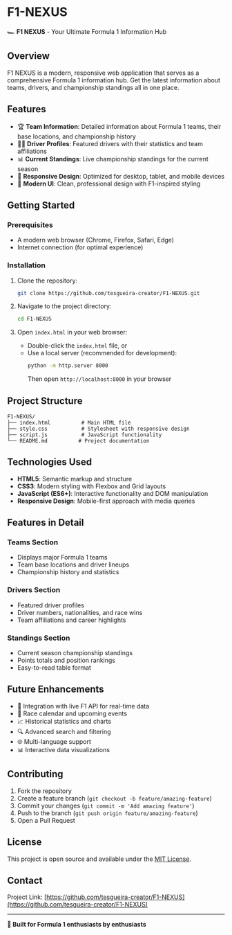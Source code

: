 # F1-NEXUS

🏎️ **F1 NEXUS** - Your Ultimate Formula 1 Information Hub

## Overview

F1 NEXUS is a modern, responsive web application that serves as a comprehensive Formula 1 information hub. Get the latest information about teams, drivers, and championship standings all in one place.

## Features

- 🏆 **Team Information**: Detailed information about Formula 1 teams, their base locations, and championship history
- 👨‍🏁 **Driver Profiles**: Featured drivers with their statistics and team affiliations
- 📊 **Current Standings**: Live championship standings for the current season
- 📱 **Responsive Design**: Optimized for desktop, tablet, and mobile devices
- 🎨 **Modern UI**: Clean, professional design with F1-inspired styling

## Getting Started

### Prerequisites

- A modern web browser (Chrome, Firefox, Safari, Edge)
- Internet connection (for optimal experience)

### Installation

1. Clone the repository:
   ```bash
   git clone https://github.com/tesgueira-creator/F1-NEXUS.git
   ```

2. Navigate to the project directory:
   ```bash
   cd F1-NEXUS
   ```

3. Open `index.html` in your web browser:
   - Double-click the `index.html` file, or
   - Use a local server (recommended for development):
     ```bash
     python -m http.server 8000
     ```
     Then open `http://localhost:8000` in your browser

## Project Structure

```
F1-NEXUS/
├── index.html          # Main HTML file
├── style.css           # Stylesheet with responsive design
├── script.js           # JavaScript functionality
└── README.md          # Project documentation
```

## Technologies Used

- **HTML5**: Semantic markup and structure
- **CSS3**: Modern styling with Flexbox and Grid layouts
- **JavaScript (ES6+)**: Interactive functionality and DOM manipulation
- **Responsive Design**: Mobile-first approach with media queries

## Features in Detail

### Teams Section
- Displays major Formula 1 teams
- Team base locations and driver lineups
- Championship history and statistics

### Drivers Section
- Featured driver profiles
- Driver numbers, nationalities, and race wins
- Team affiliations and career highlights

### Standings Section
- Current season championship standings
- Points totals and position rankings
- Easy-to-read table format

## Future Enhancements

- 🔄 Integration with live F1 API for real-time data
- 📅 Race calendar and upcoming events
- 📈 Historical statistics and charts
- 🔍 Advanced search and filtering
- 🌐 Multi-language support
- 📊 Interactive data visualizations

## Contributing

1. Fork the repository
2. Create a feature branch (`git checkout -b feature/amazing-feature`)
3. Commit your changes (`git commit -m 'Add amazing feature'`)
4. Push to the branch (`git push origin feature/amazing-feature`)
5. Open a Pull Request

## License

This project is open source and available under the [MIT License](LICENSE).

## Contact

Project Link: [https://github.com/tesgueira-creator/F1-NEXUS](https://github.com/tesgueira-creator/F1-NEXUS)

---

**🏁 Built for Formula 1 enthusiasts by enthusiasts**
